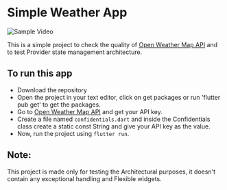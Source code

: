 # Simple Weather App

![Sample Video](https://media.giphy.com/media/kgIGHP2uLSYloPzMAF/giphy.gif)

This is a simple project to check the quality of [Open Weather Map API](https://home.openweathermap.org/) and to test Provider state management architecture.

## To run this app
- Download the repository
- Open the project in your text editor, click on get packages or run 'flutter pub get' to get the packages.
- Go to [Open Weather Map API](https://openweathermap.org/price#weather) and get your API key.
- Create a file named `confidentials.dart` and inside the Confidentials class create a static const String and give your API key as the value.
- Now, run the project using `flutter run`.

## Note:
This project is made only for testing the Architectural purposes, it doesn't contain any exceptional handling and Flexible widgets.
